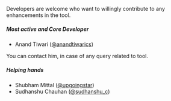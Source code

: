Developers are welcome who want to willingly contribute to any enhancements in the tool.

##### Most active and Core Developer

* Anand Tiwari ([@anandtiwarics](https://twitter.com/anandtiwarics))

You can contact him, in case of any query related to tool.

##### Helping hands

* Shubham Mittal ([@upgoingstar](https://twitter.com/upgoingstar))
* Sudhanshu Chauhan ([@sudhanshu_c](https://twitter.com/sudhanshu_c))

